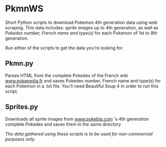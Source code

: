 # PkmnWS
Short Python scripts to download Pokemon 4th generation data using web scraping. This data includes: *sprite images* up to 4th generation, as well as *Pokedex number, French name and type(s)* for each Pokemon of 1st to 8th generation.

Run either of the scripts to get the data you're looking for.

## Pkmn.py
Parses HTML from the complete Pokedex of the French wiki www.pokepedia.fr and saves Pokedex number, French name and type(s) for each Pokemon in a .txt file. You'll need Beautiful Soup 4 in order to run this script.
## Sprites.py
Downloads all sprite images from www.pokebip.com 's 4th generation complete Pokedex and saves them in the same directory
  
  
  *The data gathered using these scripts is to be used for non-commercial purposes only.*
